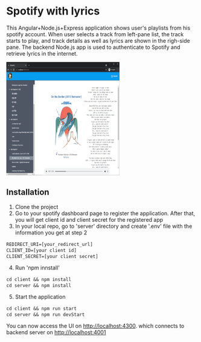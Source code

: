 # Spotify with lyrics

This Angular+Node.js+Express application shows user's playlists from his spotify account. When user selects a track from left-pane list, the track starts to play, and track details as well as lyrics are shown in the righ-side pane. The backend Node.js app is used to authenticate to Spotify and retrieve lyrics in the internet.

<img src="demo.PNG" width="300" height="300"/>

## Installation

1) Clone the project
2) Go to your spotify dashboard page to register the application. After that, you will get client id and client secret for the registered app
3) In your local repo, go to 'server' directory and create '.env' file with the information you get at step 2
```
REDIRECT_URI=[your_redirect_url]
CLIENT_ID=[your client id]
CLIENT_SECRET=[your client secret]
```
4) Run 'npm innstall'
```
cd client && npm install
cd server && npm install
```
5) Start the application
```
cd client && npm run start
cd server && npm run devStart 
```
You can now access the UI on <http://localhost:4300>. which connects to backend server on <http://localhost:4001>

